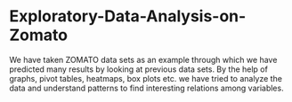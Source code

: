 # Exploratory-Data-Analysis-on-Zomato

We have taken ZOMATO data sets as an example through which we have predicted many results by looking at previous data sets. By the help of graphs, pivot tables, heatmaps, box plots etc. we have tried to analyze the data and understand patterns to find interesting relations among variables.

